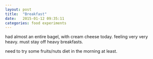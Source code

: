 ```yaml
---
layout: post
title:  "Breakfast"
date:   2015-01-12 09:35:11
categories: food experiments
---
```


had almost an entire bagel, with cream cheese today. feeling very very heavy. 
must stay off heavy breakfasts. 

need to try some fruits/nuts diet in the morning at least. 

